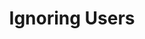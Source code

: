 ---
title: "Ignoring Users"
created_at: "2018-05-10"
category: mod
description:
keywords: merged
client_stats:
server_stats:
sdk_stats:
services_stats:
footnotes:
notes:
links:
 - title: "PR for MSC1197"
   link: "https://github.com/matrix-org/matrix-doc/issues/1197"
 - title: Documentation
   link: "https://docs.google.com/document/d/1Jex7lDAwmv0KcgyL9oeGfUCsjw0CWSqedPKZ1ViSVis/edit"
---